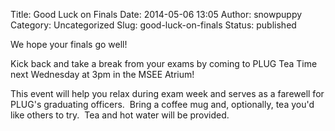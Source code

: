 Title: Good Luck on Finals
Date: 2014-05-06 13:05
Author: snowpuppy
Category: Uncategorized
Slug: good-luck-on-finals
Status: published

We hope your finals go well!

<div>

Kick back and take a break from your exams by coming to PLUG Tea Time
<span id="OBJ_PREFIX_DWT1093" class="Object">next Wednesday</span> at
3pm in the MSEE Atrium!
</p>

</div>

This event will help you relax during exam week and serves as a farewell
for PLUG's graduating officers.  Bring a coffee mug and, optionally, tea
you'd like others to try.  Tea and hot water will be provided.
